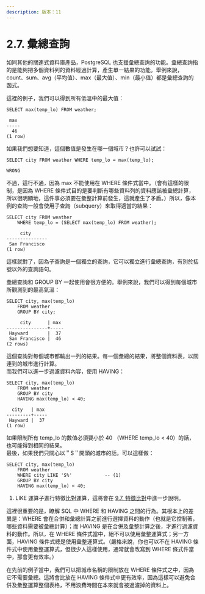 ```yaml
---
description: 版本：11
---
```


# 2.7. 彙總查詢

如同其他的關連式資料庫產品，PostgreSQL 也支援彙總查詢的功能。彙總查詢指的是能夠把多個資料列的資料經過計算，產生單一結果的功能。舉例來說， count、sum、avg（平均值）、max（最大值）、min（最小值）都是彙總查詢的函式。

這裡的例子，我們可以得到所有低溫中的最大值：

```text
SELECT max(temp_lo) FROM weather;
```

```text
 max
-----
  46
(1 row)
```

如果我們想要知道，這個數值是發生在哪一個城市？也許可以試試：



```text
SELECT city FROM weather WHERE temp_lo = max(temp_lo);   
```

```text
WRONG
```

不過，這行不通，因為 max 不能使用在 WHERE 條件式當中。（會有這樣的限制，是因為 WHERE 條件式目的是要判斷有哪些資料列的資料應該被彙總計算，所以很明顯地，這件事必須要在彙整計算前發生，這就產生了矛盾。）所以，像本例的查詢一般會使用子查詢（subquery）來取得適當的結果：

```text
SELECT city FROM weather
    WHERE temp_lo = (SELECT max(temp_lo) FROM weather);
```

```text
     city
---------------
 San Francisco
(1 row)
```

這樣就對了，因為子查詢是一個獨立的查詢，它可以獨立進行彙總查詢，有別於括號以外的查詢語句。

彙總查詢和 GROUP BY 一起使用會很方便的。舉例來說，我們可以得到每個城市所觀測到的最高氣溫：

```text
SELECT city, max(temp_lo)
    FROM weather
    GROUP BY city;
```

```text
     city      | max
---------------+-----
 Hayward       |  37
 San Francisco |  46
(2 rows)
```

這個查詢對每個城市都輸出一列的結果。每一個彙總的結果，將整個資料表，以關連到的城市進行計算。  
而我們可以進一步過濾資料內容，使用 HAVING：

```text
SELECT city, max(temp_lo)
    FROM weather
    GROUP BY city
    HAVING max(temp_lo) < 40;
```

```text
  city   | max
---------+-----
 Hayward |  37
(1 row)
```

如果限制所有 temp\_lo 的數值必須要小於 40 （WHERE temp\_lo &lt; 40）的話，也可能得到相同的結果。  
最後，如果我們只關心以＂S＂開頭的城市的話，可以這樣做：

```text
SELECT city, max(temp_lo)
    FROM weather
    WHERE city LIKE 'S%'            -- (1)
    GROUP BY city
    HAVING max(temp_lo) < 40;
```

1. LIKE 運算子進行特徵比對運算，這將會在 [9.7. 特徵比對](../../the-sql-language/functions-and-operators/pattern-matching.md)中進一步說明。

這裡很重要的是，瞭解 SQL 中 WHERE 和 HAVING 之間的行為。其根本上的差異是：WHERE 會在合併和彙總計算之前進行選擇資料的動作（也就是它控制著，哪些資料需要被彙總計算）；而 HAVING 是在合併及彙整計算之後，才進行過濾資料的動作。所以，在 WHERE 條件式當中，絕不可以使用彙整運算式；另一方面，HAVING 條件式總是使用彙整運算式。（嚴格來說，你也可以不在 HAVING 條件式中使用彙整運算式，但很少人這樣使用，通常就會改寫到 WHERE 條式件當中，那會更有效率。）

在先前的例子當中，我們可以把城市名稱的限制放在 WHERE 條件式之中，因為它不需要彙總。這將會比放在 HAVING 條件式中更有效率，因為這樣可以避免合併及彙整運算整個表格，不用浪費時間在本來就會被過濾掉的資料上。

